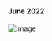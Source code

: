 
#### June 2022

![image](https://user-images.githubusercontent.com/93985255/235955699-16a75e9e-4440-401d-ae9b-4f4488885221.png)
